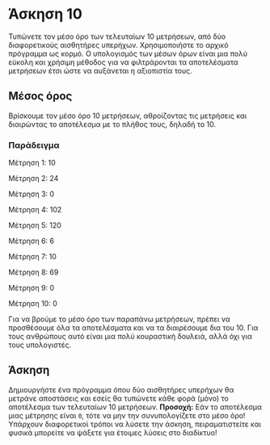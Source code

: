 # Άσκηση 10
Τυπώνετε τον μέσο όρο των τελευταίων 10 μετρήσεων, από δύο διαφορετικούς αισθητήρες υπερήχων. Χρησιμοποιήστε το αρχικό πρόγραμμα ως κορμό. Ο υπολογισμός των μέσων όρων είναι μια πολύ εύκολη και χρήσιμη μέθοδος για να φιλτράρονται τα αποτελέσματα μετρήσεων έτσι ώστε να αυξάνεται η αξιοπιστία τους.

## Μέσος όρος
Βρίσκουμε τον μέσο όρο 10 μετρήσεων, αθροίζοντας τις μετρήσεις και διαιρώντας το αποτέλεσμα με το πλήθος τους, δηλαδή το 10.

### Παράδειγμα
Μέτρηση 1: 10

Μέτρηση 2: 24

Μέτρηση 3: 0

Μέτρηση 4: 102

Μέτρηση 5: 120

Μέτρηση 6: 6

Μέτρηση 7: 10

Μέτρηση 8: 69

Μέτρηση 9: 0

Μέτρηση 10: 0

Για να βρούμε το μέσο όρο των παραπάνω μετρήσεων, πρέπει να προσθέσουμε όλα τα αποτελέσματα και να τα διαιρέσουμε δια του 10. Για τους ανθρώπους αυτό είναι μια πολύ κουραστική δουλειά, αλλά όχι για τους υπολογιστές.

## Άσκηση
Δημιουργήστε ένα πρόγραμμα όπου δύο αισθητήρες υπερήχων θα μετράνε αποστάσεις και εσείς θα τυπώνετε κάθε φορά (μόνο) το αποτέλεσμα των τελευταίων 10 μετρήσεων. **Προσοχή:** Εάν το αποτέλεσμα μιας μέτρησης είναι `0`, τότε να μην την συνυπολογίζετε στο μέσο όρο! Υπάρχουν διαφορετικοί τρόποι να λύσετε την άσκηση, πειραματιστείτε και φυσικά μπορείτε να ψάξετε για έτοιμες λύσεις στο διαδίκτυο!
